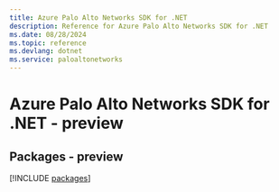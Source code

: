 ```yaml
---
title: Azure Palo Alto Networks SDK for .NET
description: Reference for Azure Palo Alto Networks SDK for .NET
ms.date: 08/28/2024
ms.topic: reference
ms.devlang: dotnet
ms.service: paloaltonetworks
---
```

# Azure Palo Alto Networks SDK for .NET - preview
## Packages - preview
[!INCLUDE [packages](palo-alto-networks-index.md)]
